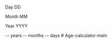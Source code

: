 
  Day
  DD

  Month
  MM

  Year
  YYYY

  -- years
  -- months 
  -- days
  #   A g e - c a l c u l a t o r - m a i n  
 